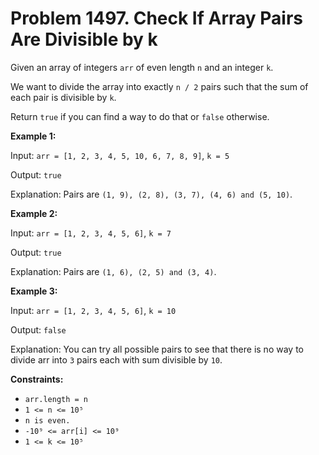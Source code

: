 # Problem 1497. Check If Array Pairs Are Divisible by k

Given an array of integers ```arr``` of even length ```n``` and an integer ```k```.

We want to divide the array into exactly ```n / 2``` pairs such that the sum of each pair is divisible by ```k```.

Return ```true``` if you can find a way to do that or ```false``` otherwise.

__Example 1:__

Input: ```arr = [1, 2, 3, 4, 5, 10, 6, 7, 8, 9]```, ```k = 5```

Output: ```true```

Explanation: Pairs are ```(1, 9), (2, 8), (3, 7), (4, 6) and (5, 10)```.

__Example 2:__

Input: ```arr = [1, 2, 3, 4, 5, 6]```, ```k = 7```

Output: ```true```

Explanation: Pairs are ```(1, 6), (2, 5) and (3, 4)```.

__Example 3:__

Input: ```arr = [1, 2, 3, 4, 5, 6]```, ```k = 10```

Output: ```false```

Explanation: You can try all possible pairs to see that there is no way to divide arr into ```3``` pairs each with sum divisible by ```10```.
 

__Constraints:__
- ```arr.length = n```
- ```1 <= n <= 10⁵```
- ```n is even.```
- ```-10⁹ <= arr[i] <= 10⁹```
- ```1 <= k <= 10⁵```
